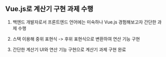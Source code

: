 ## Vue.js로 계산기 구현 과제 수행
 

1. 백엔드 개발자로서 프론트엔드 언어에는 미숙하나 Vue.js 경험해보고자 간단한 과제 수행

2. 스택 이용해 중위 표현식 -> 후위 표현식으로 변환하여 연산 기능 구현

3. 간단한 계산기 UI와 연산 기능 구현으로 계산기 과제 구현 완료
